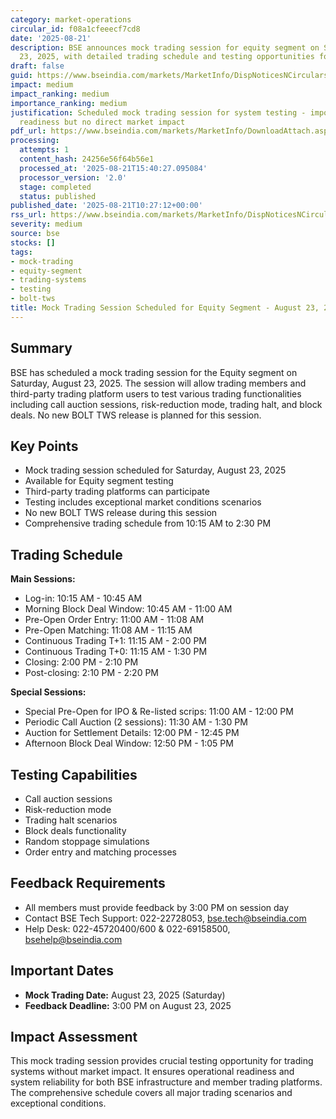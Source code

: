 ```yaml
---
category: market-operations
circular_id: f08a1cfeeecf7cd8
date: '2025-08-21'
description: BSE announces mock trading session for equity segment on Saturday, August
  23, 2025, with detailed trading schedule and testing opportunities for members.
draft: false
guid: https://www.bseindia.com/markets/MarketInfo/DispNoticesNCirculars.aspx?Noticeid={3E5572F1-5589-4D6E-B7BA-C6AE92B398F1}&noticeno=20250821-13&dt=08/21/2025&icount=13&totcount=63&flag=0
impact: medium
impact_ranking: medium
importance_ranking: medium
justification: Scheduled mock trading session for system testing - important for operational
  readiness but no direct market impact
pdf_url: https://www.bseindia.com/markets/MarketInfo/DownloadAttach.aspx?id=20250821-13&attachedId=
processing:
  attempts: 1
  content_hash: 24256e56f64b56e1
  processed_at: '2025-08-21T15:40:27.095084'
  processor_version: '2.0'
  stage: completed
  status: published
published_date: '2025-08-21T10:27:12+00:00'
rss_url: https://www.bseindia.com/markets/MarketInfo/DispNoticesNCirculars.aspx?Noticeid={3E5572F1-5589-4D6E-B7BA-C6AE92B398F1}&noticeno=20250821-13&dt=08/21/2025&icount=13&totcount=63&flag=0
severity: medium
source: bse
stocks: []
tags:
- mock-trading
- equity-segment
- trading-systems
- testing
- bolt-tws
title: Mock Trading Session Scheduled for Equity Segment - August 23, 2025
---
```


## Summary

BSE has scheduled a mock trading session for the Equity segment on Saturday, August 23, 2025. The session will allow trading members and third-party trading platform users to test various trading functionalities including call auction sessions, risk-reduction mode, trading halt, and block deals. No new BOLT TWS release is planned for this session.

## Key Points

- Mock trading session scheduled for Saturday, August 23, 2025
- Available for Equity segment testing
- Third-party trading platforms can participate
- Testing includes exceptional market conditions scenarios
- No new BOLT TWS release during this session
- Comprehensive trading schedule from 10:15 AM to 2:30 PM

## Trading Schedule

**Main Sessions:**
- Log-in: 10:15 AM - 10:45 AM
- Morning Block Deal Window: 10:45 AM - 11:00 AM
- Pre-Open Order Entry: 11:00 AM - 11:08 AM
- Pre-Open Matching: 11:08 AM - 11:15 AM
- Continuous Trading T+1: 11:15 AM - 2:00 PM
- Continuous Trading T+0: 11:15 AM - 1:30 PM
- Closing: 2:00 PM - 2:10 PM
- Post-closing: 2:10 PM - 2:20 PM

**Special Sessions:**
- Special Pre-Open for IPO & Re-listed scrips: 11:00 AM - 12:00 PM
- Periodic Call Auction (2 sessions): 11:30 AM - 1:30 PM
- Auction for Settlement Details: 12:00 PM - 12:45 PM
- Afternoon Block Deal Window: 12:50 PM - 1:05 PM

## Testing Capabilities

- Call auction sessions
- Risk-reduction mode
- Trading halt scenarios
- Block deals functionality
- Random stoppage simulations
- Order entry and matching processes

## Feedback Requirements

- All members must provide feedback by 3:00 PM on session day
- Contact BSE Tech Support: 022-22728053, bse.tech@bseindia.com
- Help Desk: 022-45720400/600 & 022-69158500, bsehelp@bseindia.com

## Important Dates

- **Mock Trading Date:** August 23, 2025 (Saturday)
- **Feedback Deadline:** 3:00 PM on August 23, 2025

## Impact Assessment

This mock trading session provides crucial testing opportunity for trading systems without market impact. It ensures operational readiness and system reliability for both BSE infrastructure and member trading platforms. The comprehensive schedule covers all major trading scenarios and exceptional conditions.